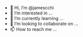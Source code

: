 - 👋 Hi, I’m @jamescchi
- 👀 I’m interested in ...
- 🌱 I’m currently learning ...
- 💞️ I’m looking to collaborate on ...
- 📫 How to reach me ...

<!---
jamescchi/jamescchi is a ✨ special ✨ repository because its `README.md` (this file) appears on your GitHub profile.
You can click the Preview link to take a look at your changes.
--->

